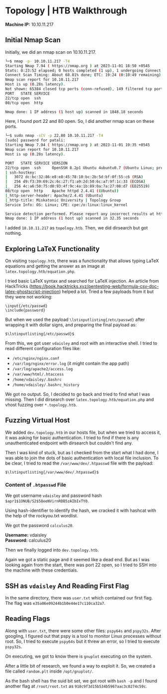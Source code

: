 # Topology | HTB Walkthrough

**Machine IP:** 10.10.11.217

## Initial Nmap Scan

Initially, we did an nmap scan on 10.10.11.217.

```bash
└─$ nmap -p- 10.10.11.217 -T4
Starting Nmap 7.94 ( https://nmap.org ) at 2023-11-01 18:50 +0545
Stats: 0:23:52 elapsed; 0 hosts completed (1 up), 1 undergoing Connect Scan
Connect Scan Timing: About 68.81% done; ETC: 19:24 (0:10:49 remaining)
Nmap scan report for 10.10.11.217
Host is up (0.28s latency).
Not shown: 65384 closed tcp ports (conn-refused), 149 filtered tcp ports (no-response)
PORT   STATE SERVICE
22/tcp open  ssh
80/tcp open  http

Nmap done: 1 IP address (1 host up) scanned in 1848.18 seconds
```

Here, I found port 22 and 80 open. So, I did another nmap scan on these ports.

```bash
└─$ sudo nmap -sCV -p 22,80 10.10.11.217 -T4
[sudo] password for patali: 
Starting Nmap 7.94 ( https://nmap.org ) at 2023-11-01 19:35 +0545
Nmap scan report for 10.10.11.217
Host is up (0.28s latency).

PORT   STATE SERVICE VERSION
22/tcp open  ssh     OpenSSH 8.2p1 Ubuntu 4ubuntu0.7 (Ubuntu Linux; protocol 2.0)
| ssh-hostkey: 
|   3072 dc:bc:32:86:e8:e8:45:78:10:bc:2b:5d:bf:0f:55:c6 (RSA)
|   256 d9:f3:39:69:2c:6c:27:f1:a9:2d:50:6c:a7:9f:1c:33 (ECDSA)
|_  256 4c:a6:50:75:d0:93:4f:9c:4a:1b:89:0a:7a:27:08:d7 (ED25519)
80/tcp open  http    Apache httpd 2.4.41 ((Ubuntu))
|_http-server-header: Apache/2.4.41 (Ubuntu)
|_http-title: Miskatonic University | Topology Group
Service Info: OS: Linux; CPE: cpe:/o:linux:linux_kernel

Service detection performed. Please report any incorrect results at https://nmap.org/submit/ .
Nmap done: 1 IP address (1 host up) scanned in 32.35 seconds
```

I added `10.10.11.217` as `topology.htb`. Then, we did dirsearch but got nothing.

## Exploring LaTeX Functionality

On visiting `topology.htb`, there was a functionality that allows typing LaTeX equations and getting the answer as an image at `latex.topology.htb/equation.php`.

I tried basic LaTeX syntax and searched for LaTeX injection. An article from HackTricks (https://book.hacktricks.xyz/pentesting-web/formula-csv-doc-latex-ghostscript-injection) helped a lot. Tried a few payloads from it but they were not working:
```
\input{/etc/passwd}
\include{password}
```

But when we used the payload `\lstinputlisting{/etc/passwd}` after wrapping it with dollar signs, and preparing the final payload as:
```
$\lstinputlisting{/etc/passwd}$
```

From this, we got user `vdaisley` and root with an interactive shell. I tried to read different configuration files like:
- `/etc/nginx/nginx.conf`
- `/var/log/nginx/error.log` (it might contain the app path)
- `/var/log/apache2/access.log`
- `/var/www/html/.htaccess`
- `/home/vdaisley/.bashrc`
- `/home/vdaisley/.bashrc_history`

We got no output. So, I decided to go back and tried to find what I was missing. Then I did dirsearch over `latex.topology.htb/equation.php` and vhost fuzzing over `*.topology.htb`.

## Fuzzing Virtual Host

We added `dev.topology.htb` in our hosts file, but when we tried to access it, it was asking for basic authentication. I tried to find if there is any unauthenticated endpoint with dirsearch but couldn't find any.

Then I was kind of stuck, but as I checked from the start what I had done, I was able to join the dots of basic authentication with local file inclusion. To be clear, I tried to read the `/var/www/dev/.htpasswd` file with the payload:
```
$\lstinputlisting{/var/www/dev/.htpasswd}$
```

### Content of `.htpasswd` File

We got username `vdaisley` and password hash `$apr1$1ONUB/S2$58eeNVirnRDB5zAIbIxTY0`.

Using hash-identifier to identify the hash, we cracked it with hashcat with the help of the rockyou.txt wordlist.

We got the password `calculus20`.

**Username:** vdaisley  
**Password:** calculus20

Then we finally logged into `dev.topology.htb`.

Again we got a static page and it seemed like a dead end. But as I was looking again from the start, there was port 22 open, so I tried to SSH into the machine with these credentials.

## SSH as `vdaisley` And Reading First Flag

In the same directory, there was `user.txt` which contained our first flag. The flag was `e35a06e09244b1b0e44e17c110ca32a7`.

## Reading Flags

Along with `user.txt`, there were some other files: `pspy64s` and `pspy32s`. After googling, I figured out that pspy is a tool to monitor Linux processes without root. So, I tried to execute `pspy64s` but it threw an error, so I tried to execute `pspy32s`.

On executing, we got to know there is `gnuplot` executing on the system.

After a little bit of research, we found a way to exploit it. So, we created a file called `random.plt` inside `/opt/gnuplot/`.

As the bash shell has the suid bit set, we got root with `bash -p` and I found another flag at `/root/root.txt` as `918c9f3d15b534b5967aac3c0274c59c`.


